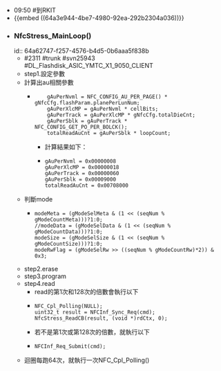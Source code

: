 - 09:50 #到RKIT
- {{embed ((64a3e944-4be7-4980-92ea-292b2304a036))}}
- ### NfcStress_MainLoop()
  id:: 64a62747-f257-4576-b4d5-0b6aaa5f838b
	- #2311 #trunk #svn25943 #DL_Flashdisk_ASIC_YMTC_X1_9050_CLIENT
	- step1.設定參數
	- 計算出au相關參數
		- ```
		      gAuPerNvml = NFC_CONFIG_AU_PER_PAGE() * gNfcCfg.flashParam.planePerLunNum;
		      gAuPerXlcMP = gAuPerNvml * cellBits;
		      gAuPerTrack = gAuPerXlcMP * gNfcCfg.totalDieCnt;
		      gAuPerSblk = gAuPerTrack * NFC_CONFIG_GET_PO_PER_BOLCK();
		      totalReadAuCnt = gAuPerSblk * loopCount;
		  ```
			- 計算結果如下：
			- ```
			  gAuPerNvml = 0x00000008
			  gAuPerXlcMP = 0x00000018
			  gAuPerTrack = 0x00000060
			  gAuPerSblk = 0x00009000
			  totalReadAuCnt = 0x00708000
			  ```
	- 判斷mode
		- ```
		  modeMeta = (gModeSelMeta & (1 << (seqNum % gModeCountMeta)))?1:0;
		  //modeData = (gModeSelData & (1 << (seqNum % gModeCountData)))?1:0;
		  modeSize = (gModeSelSize & (1 << (seqNum % gModeCountSize)))?1:0;
		  modeRwFlag = (gModeSelRw >> ((seqNum % gModeCountRw)*2)) & 0x3;
		  ```
	- step2.erase
	- step3.program
	- step4.read
		- read的第1次和128次的倍數會執行以下
		- ```
		  NFC_Cpl_Polling(NULL);
		  uint32_t result = NFCInf_Sync_Req(cmd);
		  NfcStress_ReadCB(result, (void *)rdCtx, 0);
		  ```
		- 若不是第1次或第128次的倍數，就執行以下
		- ```
		  NFCInf_Req_Submit(cmd);
		  ```
	- 迴圈每跑64次，就執行一次NFC_Cpl_Polling()